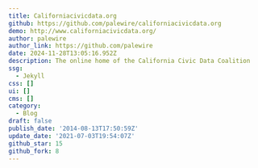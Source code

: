 ```yaml
---
title: Californiacivicdata.org
github: https://github.com/palewire/californiacivicdata.org
demo: http://www.californiacivicdata.org/
author: palewire
author_link: https://github.com/palewire
date: 2024-11-28T13:05:16.952Z
description: The online home of the California Civic Data Coalition
ssg:
  - Jekyll
css: []
ui: []
cms: []
category:
  - Blog
draft: false
publish_date: '2014-08-13T17:50:59Z'
update_date: '2021-07-03T19:54:07Z'
github_star: 15
github_fork: 8
---
```

